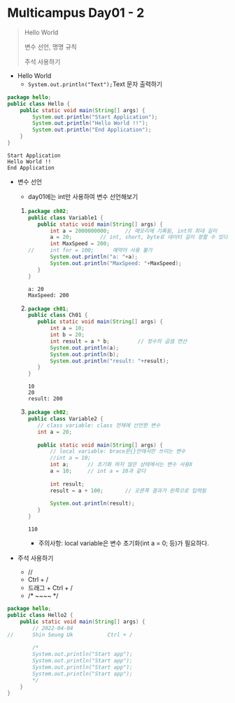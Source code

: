 # Multicampus Day01 - 2

> Hello World
>
> 변수 선언, 명명 규칙
>
> 주석 사용하기



- Hello World
  - `System.out.println("Text");`Text 문자 출력하기


```java
package hello;
public class Hello {
	public static void main(String[] args) {
		System.out.println("Start Application");
		System.out.println("Hello World !!");
		System.out.println("End Application");
	}
}
```

```결과
Start Application
Hello World !!
End Application
```



- 변수 선언

  - day01에는 int만 사용하여 변수 선언해보기

  1. ```java
     package ch02;
     public class Variable1 {
     	public static void main(String[] args) {
     		int a = 2000000000;		// 메모리에 기록됨, int의 최대 길이
     		a = 20;			// int, short, byte로 데이터 길이 정할 수 있다.
     		int MaxSpeed = 200;
     //		int for = 100;		예약어 사용 불가
     		System.out.println("a: "+a);
     		System.out.println("MaxSpeed: "+MaxSpeed);
     	}
     }
     ```

     ```결과
     a: 20
     MaxSpeed: 200
     ```

     

  2. ```java
     package ch01;
     public class Ch01 {
     	public static void main(String[] args) {
     		int a = 10;
     		int b = 20;
     		int result = a * b;			// 정수의 곱셈 연산
     		System.out.println(a);
     		System.out.println(b);
     		System.out.println("result: "+result);
     	}
     }
     ```

     ```결과
     10
     20
     result: 200
     ```

     

  3. ```java
     package ch02;
     public class Variable2 {
     	// class variable: class 전체에 선언한 변수
     	int a = 20;
     	
     	public static void main(String[] args) {
     		// local variable: brace문{}안에서만 쓰이는 변수
     		//int a = 10;
     		int a;		// 초기화 하지 않은 상태에서는 변수 사용X
     		a = 10;		// int a = 10과 같다
     		
     		int result;
     		result = a + 100;		// 오른쪽 결과가 왼쪽으로 입력됨
     		
     		System.out.println(result);
     	}
     }
     ```

     ```결과
     110
     ```

     + 주의사항: local variable은 변수 초기화(int a = 0; 등)가 필요하다.



- 주석 사용하기
  - //
  - Ctrl + /
  - 드래그 + Ctrl + /
  - /*  ~~~~  */

```java
package hello;
public class Hello2 {
	public static void main(String[] args) {
		// 2022-04-04
//		Shin Seung Uk			Ctrl + /
		
		/*
		System.out.println("Start app");
		System.out.println("Start app");
		System.out.println("Start app");
		System.out.println("Start app");
		*/
	}
}
```







